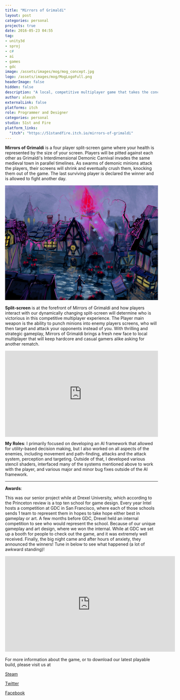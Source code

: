 ```yaml
---
title: "Mirrors of Grimaldi"
layout: post
categories: personal
projects: true
date: 2016-05-23 04:55
tag: 
- unity3d
- sproj
- c#
- ai
- games
- gdc
image: /assets/images/mog/mog_concept.jpg
logo: /assets/images/mog/MogLogoFull.png
headerImage: false
hidden: false
description: "A local, competitive multiplayer game that takes the concept of split-screen and turns it into an integral game mechanic"
author: alexsh
externalLink: false
platforms: itch
role: Programmer and Designer
categories: personal
studio: 51st and Fire
platform_links:
  "itch": "https://51standfire.itch.io/mirrors-of-grimaldi"
---
```


**Mirrors of Grimaldi** is a four player split-screen game where your health is represented by the size of your screen. Players will be pitted against each other as Grimaldi's Interdimensional Demonic Carnival invades the same medieval town in parallel timelines. As swarms of demonic minions attack the players, their screens will shrink and eventually crush them, knocking them out of the game. The last surviving player is declared the winner and is allowed to fight another day.


![Conceptual Art](/assets/images/mog/mog_concept.jpg)

**Split-screen** is at the forefront of Mirrors of Grimaldi and how players interact with our dynamically changing split-screen will determine who is victorious in this competitive multiplayer experience. The Player main weapon is the ability to punch minions into enemy players screens, who will then target and attack your opponents instead of you. With thrilling and strategic gameplay, Mirrors of Grimaldi brings a fresh new face to local multiplayer that will keep hardcore and casual gamers alike asking for another rematch.

<div style="padding:56.25% 0 0 0;position:relative;"><iframe src="https://player.vimeo.com/video/159974647?badge=0&amp;autopause=0&amp;player_id=0&amp;app_id=58479" frameborder="0" allow="autoplay; fullscreen; picture-in-picture; clipboard-write" style="position:absolute;top:0;left:0;width:100%;height:100%;" title="Mirrors of Grimaldi GDC Footage"></iframe></div><script src="https://player.vimeo.com/api/player.js"></script>

**My Roles**:
I primarily focused on developing an AI framework that allowed for utility-based decision making, but I also worked on all aspects of the enemies, including movement and path-finding, attacks and the attack system, perception and targeting. Outside of that, I developed various stencil shaders, interfaced many of the systems mentioned above to work with the player, and various major and minor bug fixes outside of the AI framework.

---

**Awards**:

This was our senior project while at Drexel University, which according to the Princeton review is a top ten school for game design. Every year Intel hosts a competition at GDC in San Francisco, where each of those schools sends 1 team to represent them in hopes to take hope either best in gameplay or art. A few months before GDC, Drexel held an internal competition to see who would represent the school. Because of our unique gameplay and art design, where we won the internal. While at GDC we set up a booth for people to check out the game, and it was extremely well received. Finally, the big night came and after hours of anxiety, they announced the winners! Tune in below to see what happened (a lot of awkward standing)!

<p align="center">
<iframe width="560" height="315" src="https://www.youtube.com/embed/tc7AbJmcaMo" frameborder="0" allow="autoplay; encrypted-media" allowfullscreen></iframe>
</p>

For more information about the game, or to download our latest playable build, please visit us at 

[Steam](https://steamcommunity.com/sharedfiles/filedetails/?id=697493532)

[Twitter](https://twitter.com/51standfire)

[Facebook](https://www.facebook.com/Mirrors-of-Grimaldi-1119154781450348/)
